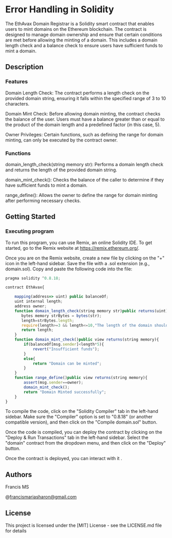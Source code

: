 # Error Handling in Solidity

The EthAvax Domain Registrar is a Solidity smart contract that enables users to mint domains on the Ethereum blockchain. The contract is designed to manage domain ownership and ensure that certain conditions are met before allowing the minting of a domain. This includes a domain length check and a balance check to ensure users have sufficient funds to mint a domain.

## Description
### Features
Domain Length Check: The contract performs a length check on the provided domain string, ensuring it falls within the specified range of 3 to 10 characters.

Domain Mint Check: Before allowing domain minting, the contract checks the balance of the user. Users must have a balance greater than or equal to the product of the domain length and a predefined factor (in this case, 5).

Owner Privileges: Certain functions, such as defining the range for domain minting, can only be executed by the contract owner.

### Functions
domain_length_check(string memory str): Performs a domain length check and returns the length of the provided domain string.

domain_mint_check(): Checks the balance of the caller to determine if they have sufficient funds to mint a domain.

range_define(): Allows the owner to define the range for domain minting after performing necessary checks.

## Getting Started

### Executing program

To run this program, you can use Remix, an online Solidity IDE. To get started, go to the Remix website at https://remix.ethereum.org/.

Once you are on the Remix website, create a new file by clicking on the "+" icon in the left-hand sidebar. Save the file with a .sol extension (e.g., domain.sol). Copy and paste the following code into the file:

```javascript
pragma solidity ^0.8.18;

contract EthAvax{

    mapping(address=> uint) public balanceOf;
    uint internal length;
    address owner;
    function domain_length_check(string memory str)public returns(uint) {
       bytes memory strBytes = bytes(str);
       length=strBytes.length;
       require(length>=3 && length<=10,"The length of the domain should be within 3 to 10 characters");
       return length;
    }
    function domain_mint_check()public view returns(string memory){
        if(balanceOf[msg.sender]<length*5){
            revert("Insufficient funds");
        }
        else{
            return "Domain can be minted";
        }
    }
    function range_define()public view returns(string memory){
        assert(msg.sender==owner);
        domain_mint_check();
        return "Domain Minted successfully";
    }
}
```

To compile the code, click on the "Solidity Compiler" tab in the left-hand sidebar. Make sure the "Compiler" option is set to "0.8.18" (or another compatible version), and then click on the "Compile domain.sol" button.

Once the code is compiled, you can deploy the contract by clicking on the "Deploy & Run Transactions" tab in the left-hand sidebar. Select the "domain" contract from the dropdown menu, and then click on the "Deploy" button.

Once the contract is deployed, you can interact with it .
## Authors

Francis MS

@francismariasharon@gmail.com

## License

This project is licensed under the [MIT] License - see the LICENSE.md file for details
